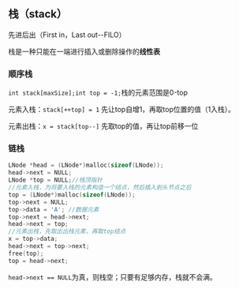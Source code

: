 ## 栈（stack）

先进后出（First in，Last out--FILO）

栈是一种只能在一端进行插入或删除操作的**线性表**

### 顺序栈

`int stack[maxSize];int top = -1;`栈的元素范围是0-top

元素入栈：`stack[++top] = 1` 先让top自增1，再取top位置的值（1入栈）。

元素出栈：`x = stack[top--]` 先取top的值，再让top前移一位



### 链栈

```cpp
LNode *head = (LNode*)malloc(sizeof(LNode));
head->next = NULL;
LNode *top = NULL;//栈顶指针
//元素入栈，为将要入栈的元素构造一个结点，然后插入到头节点之后
top = (LNode*)malloc(sizeof(LNode));
top->next = NULL;
top->data = 'A'; //数据元素
top->next = head->next;
head->next = top;
//元素出栈，先取出出栈元素，再取top结点
x = top->data;
head->next = top->next;
free(top);
top = head->next;
```

`head->next == NULL`为真，则栈空；只要有足够内存，栈就不会满。